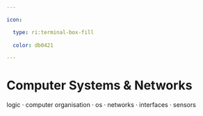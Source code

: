 ```yaml
---

icon: 

  type: ri:terminal-box-fill
  
  color: db0421

---
```


# Computer Systems & Networks

logic · computer organisation · os · networks · interfaces · sensors